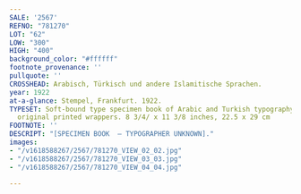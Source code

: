 ```yaml
---
SALE: '2567'
REFNO: "781270"
LOT: "62"
LOW: "300"
HIGH: "400"
background_color: "#ffffff"
footnote_provenance: ''
pullquote: ''
CROSSHEAD: Arabisch, Türkisch und andere Islamitische Sprachen.
year: 1922
at-a-glance: Stempel, Frankfurt. 1922.
TYPESET: Soft-bound type specimen book of Arabic and Turkish typography, 38 pp, in
  original printed wrappers. 8 3/4/ x 11 3/8 inches, 22.5 x 29 cm
FOOTNOTE: ''
DESCRIPT: "[SPECIMEN BOOK  — TYPOGRAPHER UNKNOWN]."
images:
- "/v1618588267/2567/781270_VIEW_02_02.jpg"
- "/v1618588267/2567/781270_VIEW_03_03.jpg"
- "/v1618588267/2567/781270_VIEW_04_04.jpg"

---
```

